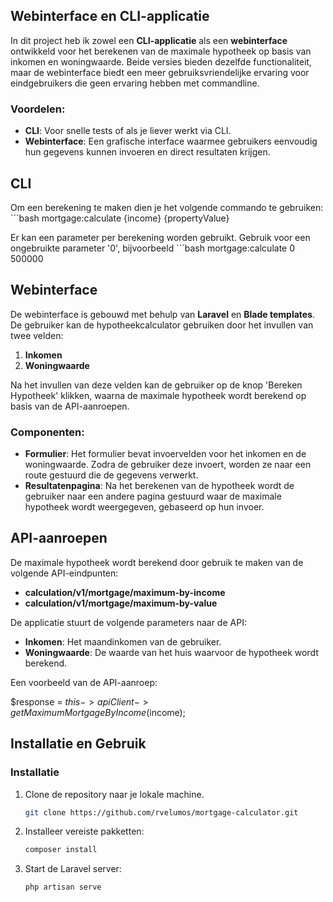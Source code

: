 ## Webinterface en CLI-applicatie

In dit project heb ik zowel een **CLI-applicatie** als een **webinterface** ontwikkeld voor het berekenen van de maximale hypotheek op basis van inkomen en woningwaarde. Beide versies bieden dezelfde functionaliteit, maar de webinterface biedt een meer gebruiksvriendelijke ervaring voor eindgebruikers die geen ervaring hebben met commandline.

### Voordelen:
- **CLI**: Voor snelle tests of als je liever werkt via CLI.
- **Webinterface**: Een grafische interface waarmee gebruikers eenvoudig hun gegevens kunnen invoeren en direct resultaten krijgen.

## CLI
Om een berekening te maken dien je het volgende commando te gebruiken:
    ```bash
    mortgage:calculate {income} {propertyValue}

Er kan een parameter per berekening worden gebruikt. Gebruik voor een ongebruikte parameter '0', bijvoorbeeld
    ```bash
    mortgage:calculate 0 500000

## Webinterface

De webinterface is gebouwd met behulp van **Laravel** en **Blade templates**. De gebruiker kan de hypotheekcalculator gebruiken door het invullen van twee velden:
1. **Inkomen**
2. **Woningwaarde**

Na het invullen van deze velden kan de gebruiker op de knop 'Bereken Hypotheek' klikken, waarna de maximale hypotheek wordt berekend op basis van de API-aanroepen.

### Componenten:
- **Formulier**: Het formulier bevat invoervelden voor het inkomen en de woningwaarde. Zodra de gebruiker deze invoert, worden ze naar een route gestuurd die de gegevens verwerkt.
- **Resultatenpagina**: Na het berekenen van de hypotheek wordt de gebruiker naar een andere pagina gestuurd waar de maximale hypotheek wordt weergegeven, gebaseerd op hun invoer.

## API-aanroepen

De maximale hypotheek wordt berekend door gebruik te maken van de volgende API-eindpunten:
- **calculation/v1/mortgage/maximum-by-income**
- **calculation/v1/mortgage/maximum-by-value**

De applicatie stuurt de volgende parameters naar de API:
- **Inkomen**: Het maandinkomen van de gebruiker.
- **Woningwaarde**: De waarde van het huis waarvoor de hypotheek wordt berekend.

Een voorbeeld van de API-aanroep:

$response = $this->apiClient->getMaximumMortgageByIncome($income);

## Installatie en Gebruik

### Installatie
1. Clone de repository naar je lokale machine.
   ```bash
   git clone https://github.com/rvelumos/mortgage-calculator.git
   
2. Installeer vereiste pakketten:
    ```bash
    composer install  

3. Start de Laravel server:
    ````bash
   php artisan serve


